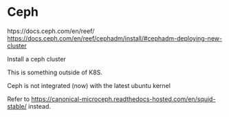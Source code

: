 # Ceph

htps://docs.ceph.com/en/reef/
https://docs.ceph.com/en/reef/cephadm/install/#cephadm-deploying-new-cluster

Install a ceph cluster

This is something outside of K8S.

Ceph is not integrated (now) with the latest ubuntu kernel

Refer to https://canonical-microceph.readthedocs-hosted.com/en/squid-stable/ instead.

